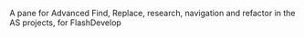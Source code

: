 A pane for Advanced Find, Replace, research, navigation and refactor in the AS projects, for FlashDevelop